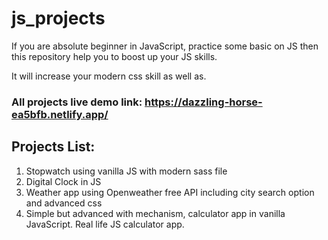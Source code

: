 # js_projects
If you are absolute beginner in JavaScript, practice some basic on JS then this repository help you to boost up your JS skills.

It will increase your modern css skill as well as.

### All projects live demo link: https://dazzling-horse-ea5bfb.netlify.app/

## Projects List:
1. Stopwatch using vanilla JS with modern sass file
2. Digital Clock in JS
3. Weather app using Openweather free API including city search option and advanced css
4. Simple but advanced with mechanism, calculator app in vanilla JavaScript. Real life JS calculator app.
